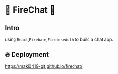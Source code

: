  # 🍁 FireChat 🍁
 
 ## Intro
 using `React`,`Firebase`,`FirebaseAuth` to build a chat app.
 
 ## 🔥 Deployment
 https://maki0419-git.github.io/firechat/
 
